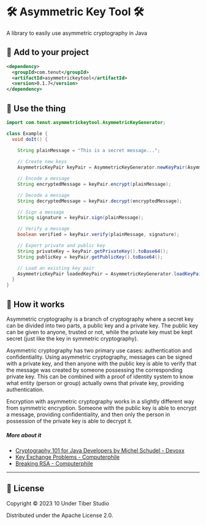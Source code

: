 # 🛠️ Asymmetric Key Tool 🛠️

A library to easily use asymmetric cryptography in Java

## 🌱 Add to your project

```xml
<dependency>
  <groupId>com.tenut</groupId>
  <artifactId>asymmetrickeytool</artifactId>
  <version>0.1.7</version>
</dependency>
```

## 🦾 Use the thing

```java
import com.tenut.asymmetrickeytool.AsymmetricKeyGenerator;

class Example {
  void doIt() {
    
    String plainMessage = "This is a secret message...";

    // Create new keys
    AsymmetricKeyPair keyPair = AsymmetricKeyGenerator.newKeyPair(AsymmetricKeyAlgorithm.ASYMMETRIC_KEY_ALGORITHM_RS256);

    // Encode a message
    String encryptedMessage = keyPair.encrypt(plainMessage);

    // Decode a message
    String decryptedMessage = keyPair.decrypt(encryptedMessage);

    // Sign a message
    String signature = keyPair.sign(plainMessage);

    // Verify a message
    boolean verified = keyPair.verify(plainMessage, signature);

    // Export private and public key
    String privateKey = keyPair.getPrivateKey().toBase64();
    String publicKey = keyPair.getPublicKey().toBase64();

    // Load an existing key pair
    AsymmetricKeyPair loadedKeyPair = AsymmetricKeyGenerator.loadKeyPair(AsymmetricKeyAlgorithm.ASYMMETRIC_KEY_ALGORITHM_RS256, publicKey, privateKey);
  } 
}
```

## 🔬 How it works

Asymmetric cryptography is a branch of cryptography where a secret key can be divided into two parts, a public key and a private key. The public key can be given to anyone, trusted or not, while the private key must be kept secret (just like the key in symmetric cryptography).

Asymmetric cryptography has two primary use cases: authentication and confidentiality. Using asymmetric cryptography, messages can be signed with a private key, and then anyone with the public key is able to verify that the message was created by someone possessing the corresponding private key. This can be combined with a proof of identity system to know what entity (person or group) actually owns that private key, providing authentication.

Encryption with asymmetric cryptography works in a slightly different way from symmetric encryption. Someone with the public key is able to encrypt a message, providing confidentiality, and then only the person in possession of the private key is able to decrypt it.

##### More about it
- [Cryptography 101 for Java Developers by Michel Schudel - Devoxx](https://www.youtube.com/watch?v=1925zmDP_BY)
- [Key Exchange Problems - Computerphile](https://www.youtube.com/watch?v=vsXMMT2CqqE)
- [Breaking RSA - Computerphile](https://www.youtube.com/watch?v=-ShwJqAalOk)
---

## 👔 License

Copyright © 2023 10 Under Tiber Studio

Distributed under the Apache License 2.0.
